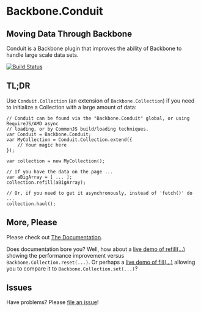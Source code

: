 # Backbone.Conduit
## Moving Data Through Backbone
Conduit is a Backbone plugin that improves the ability of Backbone to handle large scale data sets.  

[![Build Status](https://travis-ci.org/pwagener/backbone.conduit.svg?branch=master)](https://travis-ci.org/pwagener/backbone.conduit)

## TL;DR
Use `Conduit.Collection` (an extension of `Backbone.Collection`) if you need to
initialize a Collection with a large amount of data:
```
// Conduit can be found via the "Backbone.Conduit" global, or using RequireJS/AMD async
// loading, or by CommonJS build/loading techniques.
var Conduit = Backbone.Conduit;
var MyCollection = Conduit.Collection.extend({
    // Your magic here
});

var collection = new MyCollection();

// If you have the data on the page ...
var aBigArray = [ ... ];
collection.refill(aBigArray);

// Or, if you need to get it asynchronously, instead of 'fetch()' do ...
collection.haul();
```

## More, Please
Please check out [The Documentation](http://pwagener.github.io/backbone.conduit/).

Does documentation bore you?  Well, how about a
[live demo of refill(...)](http://pwagener.github.io/backbone.conduit/examples/refill-vs-reset.html) showing the
performance improvement versus `Backbone.Collection.reset(...)`.  Or perhaps a
[live demo of fill(...)](http://pwagener.github.io/backbone.conduit/examples/fill-vs-set.html) allowing you to
compare it to `Backbone.Collection.set(...)`?

## Issues
Have problems?  Please [file an issue](https://github.com/pwagener/backbone.conduit/issues)!
